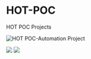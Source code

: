 # HOT-POC
HOT POC Projects

![HOT POC-Automation Project](https://github.com/user-attachments/assets/c89df3cd-008d-4252-8314-641a7fdbcd43)


![](https://img.shields.io/github/stars/pandao/editor.md.svg)
![](https://img.shields.io/badge/BigScreen_AndoridTV)

